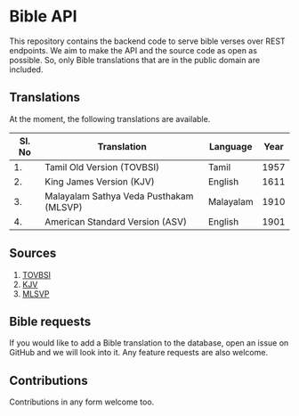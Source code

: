 # Bible API

This repository contains the backend code to serve bible verses over REST endpoints.
We aim to make the API and the source code as open as possible.
So, only Bible translations that are in the public domain are included.

## Translations

At the moment, the following translations are available.

| Sl. No | Translation                             | Language  | Year |
| ------ | --------------------------------------- | --------- | ---- |
| 1.     | Tamil Old Version (TOVBSI)              | Tamil     | 1957 |
| 2.     | King James Version (KJV)                | English   | 1611 |
| 3.     | Malayalam Sathya Veda Pusthakam (MLSVP) | Malayalam | 1910 |
| 4.     | American Standard Version (ASV)         | English   | 1901 |

## Sources

1. [TOVBSI](https://github.com/berinaniesh/bible-tamil)
2. [KJV](https://github.com/berinaniesh/bible-kjv)
3. [MLSVP](https://github.com/tfbf/Bible-Malayalam-Sathyavedapusthakam-1910)

## Bible requests

If you would like to add a Bible translation to the database,
open an issue on GitHub and we will look into it.
Any feature requests are also welcome.

## Contributions

Contributions in any form welcome too.
